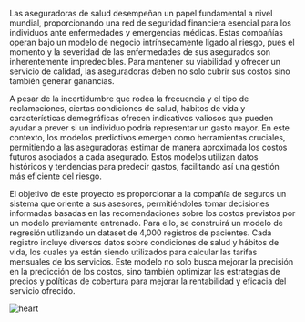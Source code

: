 Las aseguradoras de salud desempeñan un papel fundamental a nivel mundial, proporcionando una red de seguridad financiera esencial para los individuos ante enfermedades y emergencias médicas. Estas compañías operan bajo un modelo de negocio intrínsecamente ligado al riesgo, pues el momento y la severidad de las enfermedades de sus asegurados son inherentemente impredecibles. Para mantener su viabilidad y ofrecer un servicio de calidad, las aseguradoras deben no solo cubrir sus costos sino también generar ganancias.

A pesar de la incertidumbre que rodea la frecuencia y el tipo de reclamaciones, ciertas condiciones de salud, hábitos de vida y características demográficas ofrecen indicativos valiosos que pueden ayudar a prever si un individuo podría representar un gasto mayor. En este contexto, los modelos predictivos emergen como herramientas cruciales, permitiendo a las aseguradoras estimar de manera aproximada los costos futuros asociados a cada asegurado. Estos modelos utilizan datos históricos y tendencias para predecir gastos, facilitando así una gestión más eficiente del riesgo.

El objetivo de este proyecto es proporcionar a la compañía de seguros un sistema que oriente a sus asesores, permitiéndoles tomar decisiones informadas basadas en las recomendaciones sobre los costos previstos por un modelo previamente entrenado. Para ello, se construirá un modelo de regresión utilizando un dataset de 4,000 registros de pacientes. Cada registro incluye diversos datos sobre condiciones de salud y hábitos de vida, los cuales ya están siendo utilizados para calcular las tarifas mensuales de los servicios. Este modelo no solo busca mejorar la precisión en la predicción de los costos, sino también optimizar las estrategias de precios y políticas de cobertura para mejorar la rentabilidad y eficacia del servicio ofrecido.


![heart](notebooks/medical_cost_illustration.gif)

